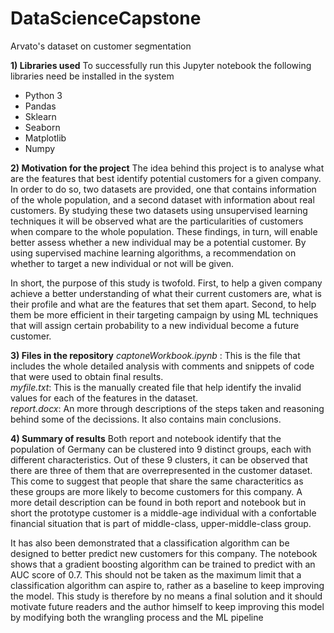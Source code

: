 # DataScienceCapstone
Arvato's dataset on customer segmentation

**1) Libraries used**
To successfully run this Jupyter notebook the following libraries need be installed in the system   
 - Python 3   
 - Pandas   
 - Sklearn   
 - Seaborn   
 - Matplotlib   
 - Numpy   

**2) Motivation for the project**
The idea behind this project is to analyse what are the features that best identify potential customers for a given company. In order to do so, two datasets are provided, one that contains information of the whole population, and a second dataset with information about real customers. By studying these two datasets using unsupervised learning techniques it will be observed what are the particularities of customers when compare to the whole population. These findings, in turn, will enable better assess whether a new individual may be a potential customer. By using supervised machine learning algorithms, a recommendation on whether to target a new individual or not will be given. 

In short, the purpose of this study is twofold. First, to help a given company achieve a better understanding of what their current customers are, what is their profile and what are the features that set them apart.  Second, to help them be more efficient in their targeting campaign by using ML techniques that will assign certain probability to a new individual become a future customer.

**3) Files in the repository**
*captoneWorkbook.ipynb* : This is the file that includes the whole detailed analysis with comments and snippets of code that were used to obtain final results.    
*myfile.txt*: This is the manually created file that help identify the invalid values for each of the features in the dataset.    
*report.docx*: An more through descriptions of the steps taken and reasoning behind some of the decissions. It also contains main conclusions.   

**4) Summary of results**
Both report and notebook identify that the population of Germany can be clustered into 9 distinct groups, each with different characteristics. Out of these 9 clusters, it can be observed that there are three of them that are overrepresented in the customer dataset. This come to suggest that people that share the same characteritics as these groups are more likely to become customers for this company. A more detail description can be found in both report and notebook but in short the prototype customer is a middle-age individual with a confortable financial situation that is part of middle-class, upper-middle-class group. 

It has also been demonstrated that a classification algorithm can be designed to better predict new customers for this company. The notebook shows that a gradient boosting algorithm can be trained to predict with an AUC score of 0.7. This should not be taken as the maximum limit that a classification algorithm can aspire to, rather as a baseline to keep improving the model. This study is therefore by no means a final solution and it should motivate future readers and the author himself to keep improving this model by modifying both the wrangling process and the ML pipeline

